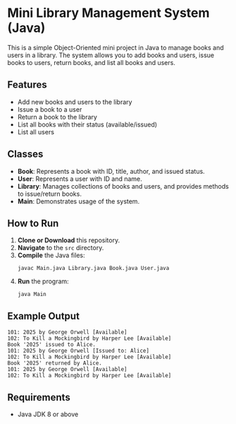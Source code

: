 # Mini Library Management System (Java)

This is a simple Object-Oriented mini project in Java to manage books and users in a library. The system allows you to add books and users, issue books to users, return books, and list all books and users.

## Features

- Add new books and users to the library
- Issue a book to a user
- Return a book to the library
- List all books with their status (available/issued)
- List all users

## Classes

- **Book**: Represents a book with ID, title, author, and issued status.
- **User**: Represents a user with ID and name.
- **Library**: Manages collections of books and users, and provides methods to issue/return books.
- **Main**: Demonstrates usage of the system.

## How to Run

1. **Clone or Download** this repository.
2. **Navigate** to the `src` directory.
3. **Compile** the Java files:
    ```
    javac Main.java Library.java Book.java User.java
    ```
4. **Run** the program:
    ```
    java Main
    ```

## Example Output

```
101: 2025 by George Orwell [Available]
102: To Kill a Mockingbird by Harper Lee [Available]
Book '2025' issued to Alice.
101: 2025 by George Orwell [Issued to: Alice]
102: To Kill a Mockingbird by Harper Lee [Available]
Book '2025' returned by Alice.
101: 2025 by George Orwell [Available]
102: To Kill a Mockingbird by Harper Lee [Available]
```

## Requirements

- Java JDK 8 or above